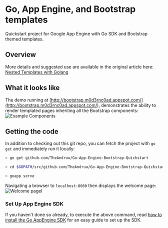 # Go, App Engine, and Bootstrap templates

Quickstart project for Google App Engine with Go SDK and Bootstrap themed templates.

## Overview

More details and suggested use are available in the original article here: [Nested Templates with Golang](https://www.m0d3rnc0ad.com/post/go-gae-bootstrap-quickstart/)

## What it looks like

The demo running at [http://bootstrap.m0d3rnc0ad.appspot.com/](http://bootstrap.m0d3rnc0ad.appspot.com/), demonstrates the ability to render templated pages inheriting all the Bootstrap components: ![Example Components](https://d2q4nobwyhnvov.cloudfront.net/fa935a8b-146b-4237-b5ef-39d6b31bb892/vl-i83CzEKueHyw/images/go-gae-bootstrap-quickstart/showcase.png)

## Getting the code

In addition to checking out this git repo, you can fetch the project with ```go get``` and immediately run it locally:

```bash
> go get github.com/TheAndruu/Go-App-Engine-Bootstrap-Quickstart

> cd $GOPATH/src/github.com/TheAndruu/Go-App-Engine-Bootstrap-Quickstart

> goapp serve
```

Navigating a browser to `localhost:8080` then displays the welcome page: ![Welcome pagel](/images/go-gae-bootstrap-quickstart/welcome.png)

### Set Up App Engine SDK

If you haven't done so already, to execute the above command, read [how to install the Go AppEngine SDK](https://www.m0d3rnc0ad.com/post/start-on-appengine/) for an easy guide to set up the SDK.



